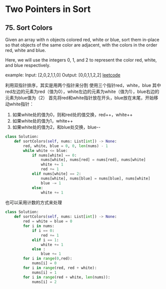 # Two Pointers in Sort

## 75. Sort Colors

Given an array with n objects colored red, white or blue, sort them in-place so that objects of the same color are adjacent, with the colors in the order red, white and blue.

Here, we will use the integers 0, 1, and 2 to represent the color red, white, and blue respectively.

example:
Input: [2,0,2,1,1,0]
Output: [0,0,1,1,2,2]
[leetcode](https://leetcode.com/problems/sort-colors/)

利用双指针排序，其实是用两个指针来分割
使用三个指针red，white，blue
其中red左边的元素为red（值为0），white左边的元素为white（值为1），blue右边的元素为blue值为（2）
首先将red和white指针放在开头，blue放在末尾，开始移动white指针：
1. 如果white处的值为0，则和red处的值交换，red++，white++
2. 如果white处的值为1，white++
3. 如果white处的值为2，和blue处交换，blue--

```python
class Solution:
    def sortColors(self, nums: List[int]) -> None:
        red, white, blue = 0, 0, len(nums) - 1
        while white <= blue:
            if nums[white] == 0:
                nums[white], nums[red] = nums[red], nums[white]
                white += 1
                red += 1
            elif nums[white] == 2:
                nums[white], nums[blue] = nums[blue], nums[white]
                blue -= 1
            else:
                white += 1
```

也可以采用计数的方式来处理

```python
class Solution:
    def sortColors(self, nums: List[int]) -> None:
        red = white = blue = 0
        for i in nums:
            if i == 0:
                red += 1
            elif i == 1:
                white += 1
            else :
                blue += 1
        for i in range(0,red):
            nums[i] = 0
        for i in range(red, red + white):
            nums[i] = 1
        for i in range(red + white, len(nums)):
            nums[i] = 2
```
